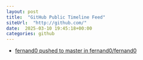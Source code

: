 ```yaml
---
layout: post
title:  "GitHub Public Timeline Feed"
siteUrl:  "http://github.com/"
date:  2025-03-10 19:45:18+00:00
categories: github
---
```

*  [fernand0 pushed to master in fernand0/fernand0](https://github.com/fernand0/fernand0/compare/fb8041df2d...29acd7e02a)
